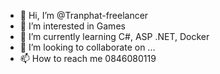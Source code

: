 - 👋 Hi, I’m @Tranphat-freelancer
- 👀 I’m interested in Games
- 🌱 I’m currently learning C#, ASP .NET, Docker
- 💞️ I’m looking to collaborate on ...
- 📫 How to reach me 0846080119

<!---
Tranphat-freelancer/Tranphat-freelancer is a ✨ special ✨ repository because its `README.md` (this file) appears on your GitHub profile.
You can click the Preview link to take a look at your changes.
--->

